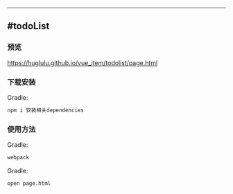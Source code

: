 ---
#todoList
-------------
### 预览
https://huglulu.github.io/vue_item/todolist/page.html
### 下载安装
Gradle:  
``` xml
npm i 安装相关dependencies
```
### 使用方法

Gradle:  
``` xml
webpack
```
Gradle:  
``` xml
open page.html
```